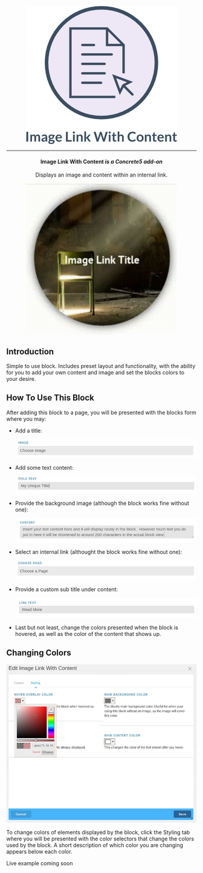 <p align="center">
    <img alt="" src="documentation/images/logo.png"/>
</p>
<hr/>
<h4 align="center">
    Image Link With Content <i>is a Concrete5 add-on</i>
</h4>
<p align="center">
    Displays an image and content within an internal link.
</p>
<p align="center">
    <img alt="" src="documentation/images/image-link-hover.gif"/>
</p>
<article class="markdown-body">
    <h1>Introduction</h1>
    <p>Simple to use block.  Includes preset layout and functionality, with the ability for you to add your own content and image and set the blocks colors to your desire.</p>
    <h1>How To Use This Block</h1>
    <p>After adding this block to a page, you will be presented with the blocks form where you may:</p>
    <ul>
        <li>
            <p>Add a title:</p>
            <img alt="" src="documentation/images/image1.jpg"/>
        </li>
        <li>
            <p>Add some text content:</p>
            <img alt="" src="documentation/images/image2.jpg"/>
        </li>
        <li>
            <p>Provide the background image (although the block works fine without one):</p>
            <img alt="" src="documentation/images/image3.jpg"/>
        </li>
        <li>
            <p>Select an internal link (althought the block works fine without one):</p>
            <img alt="" src="documentation/images/image4.jpg"/>
        </li>
        <li>
            <p>Provide a custom sub title under content:</p>
            <img alt="" src="documentation/images/image5.jpg"/>
        </li>
        <li>
            <p>Last but not least, change the colors presented when the block is hovered, as well as the color of the content that shows up.</p>
        </li>
    </ul>
    <h1>Changing Colors</h1>
    <img alt="" src="documentation/images/colors.jpg"/>
    <p>To change colors of elements displayed by the block, click the Styling tab where you will be presented with the color selectors that change the colors used by the block.  A short description of which color you are changing appears below each color.</p>
</article>
Live example coming soon
